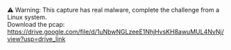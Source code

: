 ⚠️ Warning: This capture has real malware, complete the challenge from a Linux system.  
Download the pcap: https://drive.google.com/file/d/1uNbwNGLzeeE1NhjHvsKH8awuMUL4NvNj/view?usp=drive_link